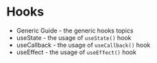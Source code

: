 # Hooks

- Generic Guide - the generic hooks topics
- useState - the usage of `useState()` hook
- useCallback - the usage of `useCallback()` hook
- useEffect - the usage of `useEffect()` hook
